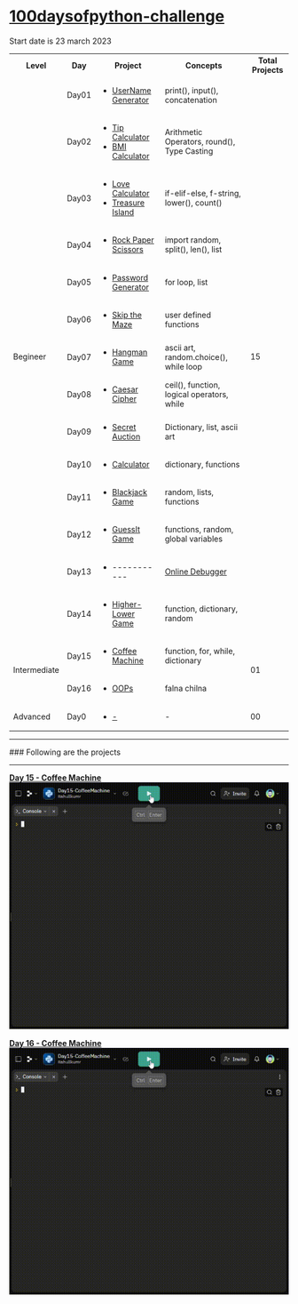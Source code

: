# [100daysofpython-challenge ](https://github.com/Rahullkumr/100daysofpython-challenge)
Start date is 23 march 2023

<!DOCTYPE html>
<html>
<head>
</head>
<body>

<table>
<!-- Headings -->
  <tr>
    <th>Level</th>
    <th>Day</th>
    <th>Project</th>
    <th>Concepts</th>
    <th>Total Projects</th>
  </tr>

<!-- Begineer Level -->
  <tr>
    <td rowspan="14">Begineer</td>
    <td>Day01</td>
    <td>
    	<ul>
        	<li><a href="https://rb.gy/i8362">UserName Generator</a></li>
      </ul>
    </td>
    <td>print(), input(), concatenation</td>
    <td rowspan="14">15</td>
  </tr>
  <tr>    
    <td>Day02</td>
    <td>
      <ul>
          <li><a href="https://rb.gy/nb5xh">Tip Calculator</a></li>
          <li><a href="https://rb.gy/47d4r">BMI Calculator</a></li>          
      </ul>
    </td>
    <td>Arithmetic Operators, round(), Type Casting</td>
  </tr>
  <tr>
    <td>Day03</td>
    <td>
      <ul>
          <li><a href="https://rb.gy/vtxee">Love Calculator</a></li>
          <li><a href="https://rb.gy/g3ois">Treasure Island</a></li>
      </ul>
    </td>
    <td>if-elif-else, f-string, lower(), count()</td>
  </tr>
  <tr>
    <td>Day04</td>
    <td>
      <ul>
          <li><a href="https://rb.gy/lw30m">Rock Paper Scissors</a></li>
      </ul>
    </td>
    <td>import random, split(), len(), list</td>
  </tr>
  <tr>
    <td>Day05</td>
    <td>
      <ul>
          <li><a href="https://rb.gy/as0fa">Password Generator</a></li>
      </ul>
    </td>
    <td>for loop, list</td>
  </tr>
  <tr>
    <td>Day06</td>
    <td>
      <ul>
          <li><a href="https://rb.gy/virth">Skip the Maze</a></li>
      </ul>
    </td>
    <td>user defined functions</td>
  </tr>
  <tr>
    <td>Day07</td>
    <td>
      <ul>
          <li><a href="https://rb.gy/a1tt1">Hangman Game</a></li>
      </ul>
    </td>
    <td>ascii art, random.choice(), while loop</td>
  </tr>
  <tr>
    <td>Day08</td>
    <td>
      <ul>
          <li><a href="https://rb.gy/7lap4">Caesar Cipher</a></li>
      </ul>
    </td>
    <td>ceil(), function, logical operators, while</td>
  </tr>
  <tr>
    <td>Day09</td>
    <td>
      <ul>
          <li><a href="https://rb.gy/ngjcb">Secret Auction</a></li>
      </ul>
    </td>
    <td>Dictionary, list, ascii art</td>
  </tr>
  <tr>
    <td>Day10</td>
    <td>
      <ul>
          <li><a href="https://rb.gy/1e4tw">Calculator</a></li>
      </ul>
    </td>
    <td>dictionary, functions</td>
  </tr>
  <tr>
    <td>Day11</td>
    <td>
      <ul>
          <li><a href="https://rb.gy/dolji">Blackjack Game</a></li>
      </ul>
    </td>
    <td>random, lists, functions</td>
  </tr>
  <tr>
    <td>Day12</td>
    <td>
      <ul>
          <li><a href="https://rb.gy/qlqbv">GuessIt Game</a></li>
      </ul>
    </td>
    <td>functions, random, global variables</td>
  </tr>
  <tr>
    <td>Day13</td>
    <td>
      <ul>
          <li>-----------</li>
      </ul>
    </td>
    <td><a href="https://pythontutor.com/">Online Debugger</a></td>
  </tr>
  <tr>
    <td>Day14</td>
    <td>
      <ul>
          <li><a href="https://github.com/Rahullkumr/HigherLower-Game">Higher-Lower Game</a></li>
      </ul>
    </td>
    <td>function, dictionary, random</td>
  </tr>

<!-- Intermediate level -->
  <tr>
    <td rowspan="2">Intermediate</td>
    <td>Day15</td>
    <td>
      <ul>
          <li><a href="https://github.com/Rahullkumr/CoffeeMachine">Coffee Machine</a></li>
      </ul>
    </td>
    <td>function, for, while, dictionary</td>
    <td rowspan="2">01</td>
  </tr>
  <tr>
    <td>Day16</td>
    <td>
      <ul>
          <li><a href="#">OOPs</a></li>
      </ul>
    </td>
    <td>falna chilna</td>
  </tr>

<!-- Advanced level -->
  <tr>
    <td rowspan="1">Advanced</td>
    <td>Day0</td>
    <td>
      <ul>
          <li><a href="#">-</a></li>
      </ul>
    </td>
    <td>-</td>
    <td rowspan="1">00</td>
  </tr>

</table>
</body>
</html>
<hr>
### Following are the projects 
<hr>

**[Day 15 - Coffee Machine](https://github.com/Rahullkumr/CoffeeMachine)**
![](https://github.com/Rahullkumr/CoffeeMachine/blob/main/coffee.gif)

**[Day 16 - Coffee Machine](https://github.com/Rahullkumr/CoffeeMachine)**
![](https://github.com/Rahullkumr/CoffeeMachine/blob/main/coffee.gif)
